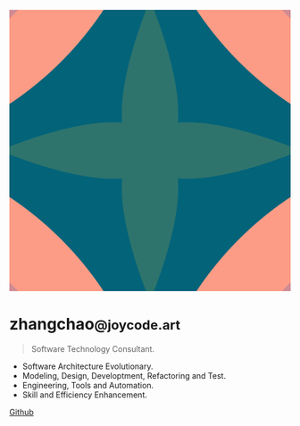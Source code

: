 <!-- _coverpage.md -->

![](./photos/profile.svg)

# zhangchao<small>@joycode.art</small>

> Software Technology Consultant.

- Software Architecture Evolutionary.
- Modeling, Design, Developtment, Refactoring and Test.
- Engineering, Tools and Automation.
- Skill and Efficiency Enhancement.

[Github](https://github.com/xiaolang315)